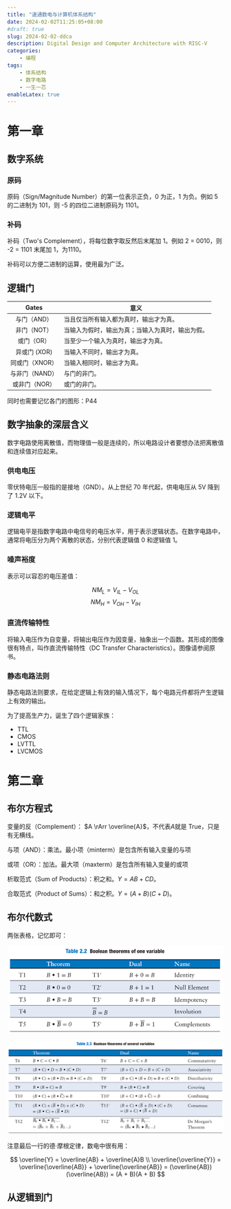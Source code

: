 ```yaml
---
title: "速通数电与计算机体系结构"
date: 2024-02-02T11:25:05+08:00
#draft: true
slug: 2024-02-02-ddca
description: Digital Design and Computer Architecture with RISC-V
categories:
    - 编程
tags:
    - 体系结构
    - 数字电路
    - 一生一芯
enableLatex: true
---
```

# 第一章

## 数字系统

### 原码

原码（Sign/Magnitude Number）的第一位表示正负，0 为正，1 为负。例如 5 的二进制为 101，则 -5 的四位二进制原码为 1101。

### 补码

补码（Two\'s Complement），将每位数字取反然后末尾加 1。例如 2 = 0010，则 -2 = 1101 末尾加 1，为1110。

补码可以方便二进制的运算，使用最为广泛。

## 逻辑门

|     Gates      | 意义                                             |
| :------------: | ------------------------------------------------ |
|  与门（AND）   | 当且仅当所有输入都为真时，输出才为真。           |
|  非门（NOT）   | 当输入为假时，输出为真；当输入为真时，输出为假。 |
|   或门（OR）   | 当至少一个输入为真时，输出才为真。               |
|  异或门 (XOR)  | 当输入不同时，输出才为真。                       |
| 同或门（XNOR） | 当输入相同时，输出才为真。                       |
| 与非门（NAND） | 与门的非门。                                     |
| 或非门（NOR）  | 或门的非门。                                     |

同时也需要记忆各门的图形：P44

## 数字抽象的深层含义

数字电路使用离散值，而物理值一般是连续的，所以电路设计者要想办法把离散值和连续值对应起来。

### 供电电压

零伏特电压一般指的是接地（GND）。从上世纪 70 年代起，供电电压从 5V 降到了 1.2V 以下。

### 逻辑电平

逻辑电平是指数字电路中电信号的电压水平，用于表示逻辑状态。在数字电路中，通常将电压分为两个离散的状态，分别代表逻辑值 0 和逻辑值 1。

### 噪声裕度

表示可以容忍的电压差值：

$$
NM_{L} = V_{IL} - V_{OL}
$$
$$
NM_{H} = V_{OH} - V_{IH}
$$

### 直流传输特性

将输入电压作为自变量，将输出电压作为因变量，抽象出一个函数。其形成的图像很有特点，叫作直流传输特性（DC Transfer Characteristics）。图像请参阅原书。

### 静态电路法则

静态电路法则要求，在给定逻辑上有效的输入情况下，每个电路元件都将产生逻辑上有效的输出。

为了提高生产力，诞生了四个逻辑家族：

- TTL
- CMOS
- LVTTL
- LVCMOS

# 第二章

## 布尔方程式

变量的反（Complement）：
$A \rArr \overline{A}$，不代表$A$就是 True，只是有无横线。

与项（AND）：乘法。最小项（minterm）是包含所有输入变量的与项

或项（OR）：加法。最大项（maxterm）是包含所有输入变量的或项

析取范式（Sum of Products）：积之和。$Y = AB + CD$。

合取范式（Product of Sums）：和之积。$Y = (A + B)(C + D)$。

## 布尔代数式

两张表格，记忆即可：

![BA1](image.png)

![BA2](image-1.png)

注意最后一行的德·摩根定律，数电中很有用：

$$
\overline{Y} = \overline{AB} + \overline{A}B
\\
\overline{\overline{Y}} = \overline{\overline{AB}} + \overline{\overline{AB}} = (\overline{AB})(\overline{AB}) = (A + B)(A + B)
$$

## 从逻辑到门